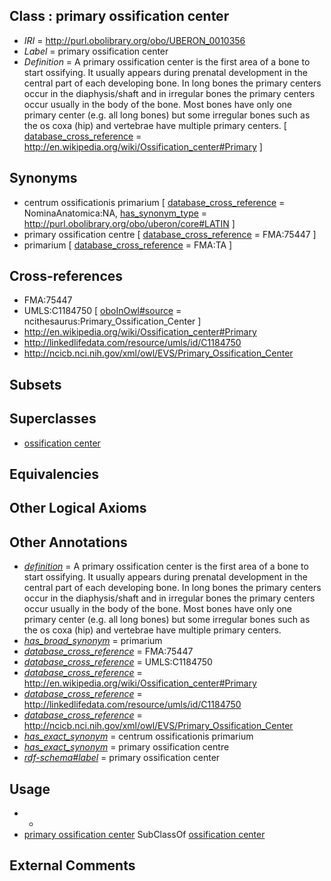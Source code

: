 
## Class : primary ossification center

 * *IRI* = http://purl.obolibrary.org/obo/UBERON_0010356
 * *Label* = primary ossification center
 * *Definition* = A primary ossification center is the first area of a bone to start ossifying. It usually appears during prenatal development in the central part of each developing bone. In long bones the primary centers occur in the diaphysis/shaft and in irregular bones the primary centers occur usually in the body of the bone. Most bones have only one primary center (e.g. all long bones) but some irregular bones such as the os coxa (hip) and vertebrae have multiple primary centers. [ [database_cross_reference](../../ef/oboInOwl#hasDbXref.md) = http://en.wikipedia.org/wiki/Ossification_center#Primary ]

## Synonyms

 * centrum ossificationis primarium [ [database_cross_reference](../../ef/oboInOwl#hasDbXref.md) = NominaAnatomica:NA, [has_synonym_type](../../pe/oboInOwl#hasSynonymType.md) = http://purl.obolibrary.org/obo/uberon/core#LATIN ]
 * primary ossification centre [ [database_cross_reference](../../ef/oboInOwl#hasDbXref.md) = FMA:75447 ]
 * primarium [ [database_cross_reference](../../ef/oboInOwl#hasDbXref.md) = FMA:TA ]

## Cross-references

 * FMA:75447
 * UMLS:C1184750 [ [oboInOwl#source](../../ce/oboInOwl#source.md) = ncithesaurus:Primary_Ossification_Center ]
 * http://en.wikipedia.org/wiki/Ossification_center#Primary
 * http://linkedlifedata.com/resource/umls/id/C1184750
 * http://ncicb.nci.nih.gov/xml/owl/EVS/Primary_Ossification_Center

## Subsets


## Superclasses

 * [ossification center](../../UBERON/55/UBERON_0010355.md)

## Equivalencies


## Other Logical Axioms


## Other Annotations

 * *[definition](../../IAO/15/IAO_0000115.md)* = A primary ossification center is the first area of a bone to start ossifying. It usually appears during prenatal development in the central part of each developing bone. In long bones the primary centers occur in the diaphysis/shaft and in irregular bones the primary centers occur usually in the body of the bone. Most bones have only one primary center (e.g. all long bones) but some irregular bones such as the os coxa (hip) and vertebrae have multiple primary centers.
 * *[has_broad_synonym](../../ym/oboInOwl#hasBroadSynonym.md)* = primarium
 * *[database_cross_reference](../../ef/oboInOwl#hasDbXref.md)* = FMA:75447
 * *[database_cross_reference](../../ef/oboInOwl#hasDbXref.md)* = UMLS:C1184750
 * *[database_cross_reference](../../ef/oboInOwl#hasDbXref.md)* = http://en.wikipedia.org/wiki/Ossification_center#Primary
 * *[database_cross_reference](../../ef/oboInOwl#hasDbXref.md)* = http://linkedlifedata.com/resource/umls/id/C1184750
 * *[database_cross_reference](../../ef/oboInOwl#hasDbXref.md)* = http://ncicb.nci.nih.gov/xml/owl/EVS/Primary_Ossification_Center
 * *[has_exact_synonym](../../ym/oboInOwl#hasExactSynonym.md)* = centrum ossificationis primarium
 * *[has_exact_synonym](../../ym/oboInOwl#hasExactSynonym.md)* = primary ossification centre
 * *[rdf-schema#label](../../el/rdf-schema#label.md)* = primary ossification center

## Usage

 * -
 * [primary ossification center](../../UBERON/56/UBERON_0010356.md) SubClassOf [ossification center](../../UBERON/55/UBERON_0010355.md)

## External Comments

